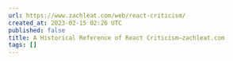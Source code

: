 ```yaml
---
url: https://www.zachleat.com/web/react-criticism/
created_at: 2023-02-15 02:26 UTC
published: false
title: A Historical Reference of React Criticism—zachleat.com
tags: []
---
```



